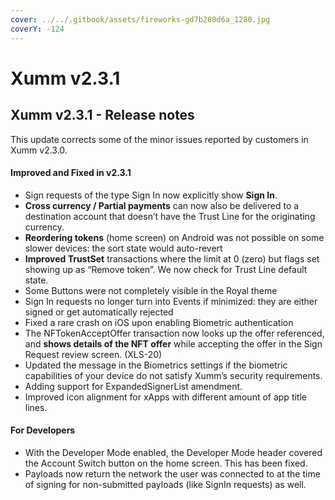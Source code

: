 ```yaml
---
cover: ../../.gitbook/assets/fireworks-gd7b280d6a_1280.jpg
coverY: -124
---
```


# Xumm v2.3.1

## Xumm v2.3.1 - Release notes

This update corrects some of the minor issues reported by customers in Xumm v2.3.0.

#### **Improved and Fixed in v2.3.1**

* Sign requests of the type Sign In now explicitly show **Sign In**.
* **Cross currency / Partial payments** can now also be delivered to a destination account that doesn’t have the Trust Line for the originating currency.
* **Reordering tokens** (home screen) on Android was not possible on some slower devices: the sort state would auto-revert
* **Improved TrustSet** transactions where the limit at 0 (zero) but flags set showing up as “Remove token”. We now check for Trust Line default state.
* Some Buttons were not completely visible in the Royal theme
* Sign In requests no longer turn into Events if minimized: they are either signed or get automatically rejected
* Fixed a rare crash on iOS upon enabling Biometric authentication
* The NFTokenAcceptOffer transaction now looks up the offer referenced, and **shows details of the NFT offer** while accepting the offer in the Sign Request review screen. (XLS-20)
* Updated the message in the Biometrics settings if the biometric capabilities of your device do not satisfy Xumm’s security requirements.
* Adding support for ExpandedSignerList amendment.
* Improved icon alignment for xApps with different amount of app title lines.

#### **For Developers**

* With the Developer Mode enabled, the Developer Mode header covered the Account Switch button on the home screen. This has been fixed.
* Payloads now return the network the user was connected to at the time of signing for non-submitted payloads (like SignIn requests) as well.
